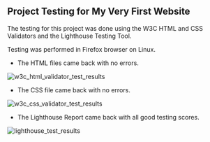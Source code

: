 ## Project Testing for My Very First Website
The testing for this project was done using the W3C HTML and CSS Validators and the Lighthouse Testing Tool. 

Testing was performed in Firefox browser on Linux. 

- The HTML files came back with no errors.

![w3c_html_validator_test_results](https://github.com/tetrapak-dev/my-first-website/blob/master/assets/images/w3c_html_validator_test_results.png)

- The CSS file came back with no errors.

![w3c_css_validator_test_results](https://github.com/tetrapak-dev/my-first-website/blob/master/assets/images/w3c_css_validator_test_results.png)

- The Lighthouse Report came back with all good testing scores.

![lighthouse_test_results](https://github.com/tetrapak-dev/my-first-website/blob/master/assets/images/lighthouse_test_results.png)

